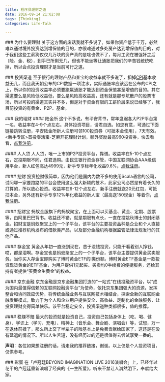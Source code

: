 ```yaml
---
title: 程序员理财之道
date: 2016-09-14 21:02:08
tags: [Thinking]
categories: Life-Talk

---
```


### 为什么要理财
关于这方面的废话我就不多说了，如果你资产低于千万，必然难以通过境外投资达到增保值的目的，亦很难通过多处房产达到增保值的目的，对于我们这些工薪狗仅仅几万块的资产真的是啥也做不了，每月工资在被强奸之后（险、金、税），到手已所剩无几，但也不能坐等让通胀把我们的辛苦钱统统吃掉，所以会点投资理财才是当前可行之道。

### 投资渠道
至于银行的理财产品和某宝的收益率就不多说了，扣掉[CPI](http://baike.baidu.com/link?url=FQ9Yf8c67E7TWjUVzcB5J8DmP8lRLcKTAZiM7Nxf80wcDUJqM4N0Qb-8-P1qChIU4F0Rl6YlAj3ABfhXVfIaiJXKKXju_GMX6l2nQdNx679DXDETLncVUi3BEjUjUmJR)基本收益无几，而且我天朝公布的CPI数据一项注水，实际通胀率应该远在公布的CPI之上，所以你的投资收益率必须要跑赢通胀才能达到资金保值甚至增值的目的。其它渠道要么是风险低收益低，要么是风险高收益高，还有就是那专坑散户的股票市场，所以可投的渠道其实并不多，但是对于资金有限的工薪阶层来说已经够了，我目前投资的有黄金、P2P、基金。

### 我的理财
#### 陆金所
这个不多说，有平安背书，常年盘踞各大P2P平台第一名，收益率在4-9个点左右。具体投资项目，请君自选。如您有意，可通过下面链接跳转注册，平安陆金所新人注册可领100投资券（可抵本金使用），7天有效。<新手专区>首投零活宝-芝麻开花理财计划，额外奖励最高960投资券，快去看看，[点我注册](http://t.lu.com/r/qvTZ1=J)。

#### 人人贷
人人贷，唯一上市的P2P投资平台，靠谱。收益率在5-10个点左右，定投期限不同，任君选购。由民生银行资金存管，中国互联网协会AAA级信用平台，新人红包高达4999元，新手专享标年化收益9.6%，[点我注册](http://www.we.com/regPageLandingD.action?inviteCode=11j3Fs7zKEz0Q)。

#### 挖财
投资挖财很简单，因为他们是国内为数不多的使用Scala语言的公司，试问哪一家要跑路的平台会使用这么强大新颖的技术，此家公司必然是有着长久的打算的，所以放心投资。收益率在6-12个点左右，新手注册就送20元红包，可抵扣本金，另外还有新手专享12%年化收益的新人宝（最高送150现金）等着你，[点我注册](https://8.wacai.com/finance/newInvitation/do_invRegIndex.action?u=beb5ca977df7c722&a_f=yq0hy$-01-004)。

#### 招财宝
蚂蚁金服旗下的蚂蚁聚宝，在上面可以买基金、黄金、定期、股票等，由阿里巴巴背书。收益还不错，就是期限有点长，一直在投姚秋博士的封闭基金。招财宝是蚂蚁聚宝上的一个子平台，该平台的主要投资品种是企业和个人直接或通过推荐机构发布的借款类产品，以及部分金融机构根据监管法律法规发行的其他产品。

#### 存金宝
黄金从年初一直涨到现在，苦于没钱投资，只能干看着别人挣钱，哎，都是泪啊。存金宝也是蚂蚁聚宝上的一个子平台，该平台主要提供黄金买卖服务。当你买入存金宝即购买了博时黄金ETF的I类份额。博时黄金ETF基金是一款投资现货黄金的ETF基金，为用户提供1元起买、买卖均0手续费的便捷服务，还给其持有者提供“买黄金生黄金”的权益。

#### 京东金融
京东金融是京东金融集团打造的“一站式”在线投融资平台，以“成为国内最值得信赖的互联网投融资平台”为使命，依托京东集团强大的资源，发挥整合和协同效应优势，将传统金融业务与互联网技术相结合，探索全新的互联网金融发展模式，致力于为个人和企业用户提供安全、高收益、定制化的金融服务，让投资理财变得简单快乐。该平台稳定安全，投资渠道种类都很多，值的推荐。

#### 稳赚不赔
最大的投资就是投资自己，投资自己包括身体上（吃、喝、健身）、学识上（学习、充电）、精神上（音乐会、舞台剧、演唱会）等，试想，万一在退休前挂了，那么所上交了半辈子的险基本上是免费贡献给国家了，这还是在没有延退的情况下。所以人生苦短，没有经历过的还是很值得去尝试享受一番的。

**声明**：各位如果想注册的话，请走我的推荐链接，谢谢。以上仅是个人投资项目，仅供参考。

### 彩蛋
在「卢冠廷BEYOND IMAGINATION LIVE 2016演唱会」上，已经年过花甲的卢冠廷重新演唱了经典的《一生所爱》，听来不禁让人潸然泪下，奉献给大家。
<center>
<embed src="http://static.video.qq.com/TPout.swf?vid=k0199hnmf8m&auto=0" allowFullScreen="true" quality="high" width="720" height="600" align="middle" allowScriptAccess="always" type="application/x-shockwave-flash">
</embed>
<br/>
</center>
